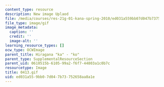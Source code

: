 ```yaml
---
content_type: resource
description: New image Uplaod
file: /media/courses/res-21g-01-kana-spring-2010/ed031a559bb07d047b73752658aa8a1e_0413.gif
file_type: image/gif
image_metadata:
  caption: ''
  credit: ''
  image-alt: ''
learning_resource_types: []
ocw_type: OCWImage
parent_title: Hiragana "ka" - "ko"
parent_type: SupplementalResourceSection
parent_uid: 0610515b-6105-99a2-f6f7-44803a1c0b7c
resourcetype: Image
title: 0413.gif
uid: ed031a55-9bb0-7d04-7b73-752658aa8a1e
---
```

